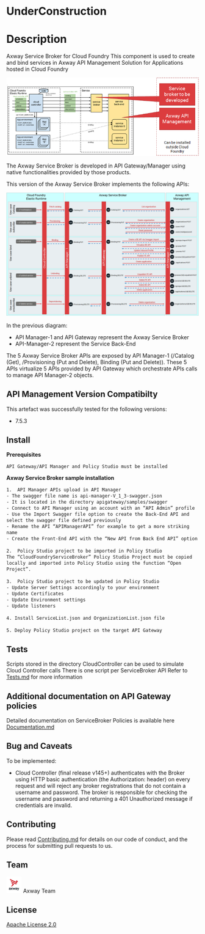 # UnderConstruction

# Description
Axway Service Broker for Cloud Foundry
This component is used to create and bind services in Axway API Management Solution for Applications hosted in Cloud Foundry 

![alt text][Screenshot1]

[Screenshot1]: https://github.com/Axway-API-Management-Plus/Cloud-Foundry-Service-Broker-Sample/blob/master/Readme/Screenshot01.png "Screenshot1"

The Axway Service Broker is developed in API Gateway/Manager using native functionalities provided by those products.

This version of the Axway Service Broker implements the following APIs:

![alt text][Screenshot2]

[Screenshot2]: https://github.com/Axway-API-Management-Plus/Cloud-Foundry-Service-Broker-Sample/blob/master/Readme/Screenshot02.png "Screenshot2"


In the previous diagram:
- API Manager-1 and API Gateway represent the Axway Service Broker
- API-Manager-2 represent the Service Back-End

The 5 Axway Service Broker APIs are exposed by API Manager-1 (/Catalog (Get), /Provisioning (Put and Delete), Binding (Put and Delete)). 
These 5 APIs virtualize 5 APIs provided by API Gateway which orchestrate APIs calls to manage API Manager-2 objects.


## API Management Version Compatibilty
This artefact was successfully tested for the following versions:
- 7.5.3


## Install
**Prerequisites**
```
API Gateway/API Manager and Policy Studio must be installed
```

**Axway Service Broker sample installation**
```
1.	API Manager APIs upload in API Manager
- The swagger file name is api-manager-V_1_3-swagger.json
- It is located in the directory apigateway/samples/swagger
- Connect to API Manager using an account with an “API Admin” profile
- Use the Import Swagger file option to create the Back-End API and select the swagger file defined previously
- Rename the API “APIManagerAPI” for example to get a more striking name
- Create the Front-End API with the “New API from Back End API” option

2.	Policy Studio project to be imported in Policy Studio
The “CloudFoundryServiceBroker” Policy Studio Project must be copied locally and imported into Policy Studio using the function “Open Project”.

3.	Policy Studio project to be updated in Policy Studio
- Update Server Settings accordingly to your environment
- Update Certificates
- Update Environment settings
- Update listeners

4. Install ServiceList.json and OrganizationList.json file

5. Deploy Policy Studio project on the target API Gateway
```

## Tests
Scripts stored in the directory CloudController can be used to simulate Cloud Controller calls
There is one script per ServiceBroker API
Refer to [Tests.md](https://github.com/Axway-API-Management-Plus/Cloud-Foundry-Service-Broker-Sample/blob/master/CloudController/Tests.md) for more information  

   
## Additional documentation on API Gateway policies
Detailed documentation on ServiceBroker Policies is available here [Documentation.md](https://github.com/Axway-API-Management-Plus/Cloud-Foundry-Service-Broker-Sample/blob/master/Documentation/Documentation.md)  

## Bug and Caveats
To be implemented: 
- Cloud Controller (final release v145+) authenticates with the Broker using HTTP basic authentication (the Authorization: header) on every request and will reject any broker registrations that do not contain a username and password. The broker is responsible for checking the username and password and returning a 401 Unauthorized message if credentials are invalid. 

## Contributing
Please read [Contributing.md](https://github.com/Axway-API-Management-Plus/Common/blob/master/Contributing.md) for details on our code of conduct, and the process for submitting pull requests to us.

## Team

![alt text][Axwaylogo] Axway Team

[Axwaylogo]: https://github.com/Axway-API-Management-Plus/Common/blob/master/img/AxwayLogoSmall.png  "Axway logo"


## License
[Apache License 2.0](/LICENSE)

